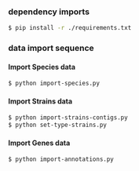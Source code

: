 

### dependency imports
```bash
$ pip install -r ./requirements.txt
```

### data import sequence

#### Import Species data

```bash
$ python import-species.py
```

#### Import Strains data

```bash
$ python import-strains-contigs.py
$ python set-type-strains.py
```

#### Import Genes data

```bash
$ python import-annotations.py
```